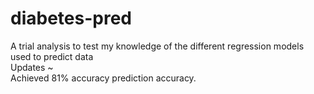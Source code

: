 # diabetes-pred
A trial analysis to test my knowledge of the different regression models used to predict data<br>
Updates ~ <br>
Achieved 81% accuracy prediction accuracy.
